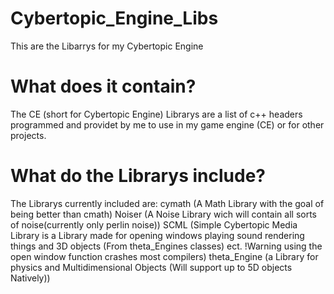 # Cybertopic_Engine_Libs
 This are the Libarrys for my Cybertopic Engine
# What does it contain?
The CE (short for Cybertopic Engine) Librarys are a list of c++ headers programmed and providet by me to use in my game engine (CE) or for other projects.
# What do the Librarys include?
The Librarys currently included are:
cymath (A Math Library with the goal of being better than cmath)
Noiser (A Noise Library wich will contain all sorts of noise(currently only perlin noise))
SCML (Simple Cybertopic Media Library is a Library made for opening windows playing sound rendering things and 3D objects (From theta_Engines classes) ect. !Warning using the open window function crashes most compilers)
theta_Engine (a Library for physics and Multidimensional Objects (Will support up to 5D objects Natively))
